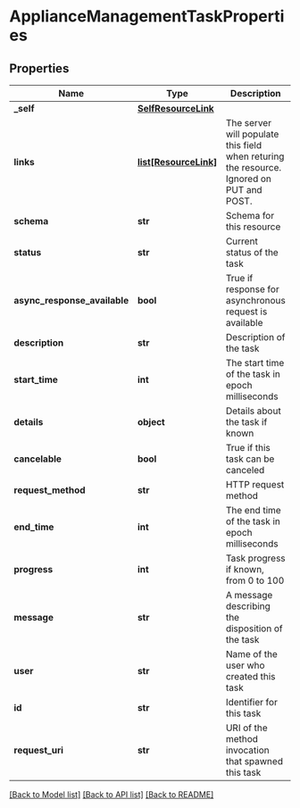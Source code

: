 # ApplianceManagementTaskProperties

## Properties
Name | Type | Description | Notes
------------ | ------------- | ------------- | -------------
**_self** | [**SelfResourceLink**](SelfResourceLink.md) |  | [optional] 
**links** | [**list[ResourceLink]**](ResourceLink.md) | The server will populate this field when returing the resource. Ignored on PUT and POST. | [optional] 
**schema** | **str** | Schema for this resource | [optional] 
**status** | **str** | Current status of the task | [optional] 
**async_response_available** | **bool** | True if response for asynchronous request is available | [optional] 
**description** | **str** | Description of the task | [optional] 
**start_time** | **int** | The start time of the task in epoch milliseconds | [optional] 
**details** | **object** | Details about the task if known | [optional] 
**cancelable** | **bool** | True if this task can be canceled | [optional] 
**request_method** | **str** | HTTP request method | [optional] 
**end_time** | **int** | The end time of the task in epoch milliseconds | [optional] 
**progress** | **int** | Task progress if known, from 0 to 100 | [optional] 
**message** | **str** | A message describing the disposition of the task | [optional] 
**user** | **str** | Name of the user who created this task | [optional] 
**id** | **str** | Identifier for this task | [optional] 
**request_uri** | **str** | URI of the method invocation that spawned this task | [optional] 

[[Back to Model list]](../README.md#documentation-for-models) [[Back to API list]](../README.md#documentation-for-api-endpoints) [[Back to README]](../README.md)

